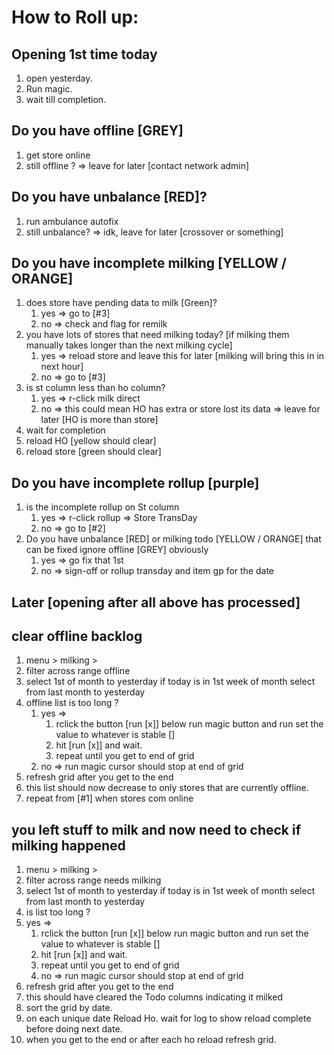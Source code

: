 # How to Roll up:

## Opening 1st time today
1. open yesterday.
2. Run magic.
3. wait till completion.

## Do you have offline [GREY]
1. get store online
2. still offline ? => leave for later [contact network admin]

## Do you have unbalance [RED]?
1. run ambulance autofix
2. still unbalance? => idk, leave for later [crossover or something]

## Do you have incomplete milking [YELLOW / ORANGE]
1. does store have pending data to milk [Green]?
   1. yes => go to [#3]
   2. no => check and flag for remilk
2. you have lots of stores that need milking today? [if milking them manually takes longer than the next milking cycle]
   1. yes => reload store and leave this for later [milking will bring this in in next hour]
   2. no => go to [#3]
3. is st column less than ho column? 
   1. yes => r-click milk direct
   2. no => this could mean HO has extra or store lost its data => leave for later [HO is more than store] 
4. wait for completion
5. reload HO [yellow should clear]
6. reload store [green should clear]

## Do you have incomplete rollup [purple]
1. is the incomplete rollup on St column 
   1. yes => r-click rollup => Store TransDay
   2. no => go to [#2]
2. Do you have unbalance [RED] or milking todo [YELLOW / ORANGE] that can be fixed ignore offline [GREY] obviously
   1. yes => go fix that 1st 
   2. no => sign-off or rollup transday and item gp for the date

## Later  [opening after all above has processed]

## clear offline backlog
1. menu > milking >
2. filter across range offline
3. select 1st of month to yesterday if today is in 1st week of month select from last month to yesterday
4. offline list is too long ? 
   1. yes => 
      1. rclick the button [run [x]] below run magic button and run set the value to whatever is stable []
      2. hit [run [x]] and wait.
      3. repeat until you get to end of grid
   2. no => run magic cursor should stop at end of grid
5. refresh grid after you get to the end
6. this list should now decrease to only stores that are currently offline.
7. repeat from [#1] when stores com online

## you left stuff to milk and now need to check if milking happened
1. menu > milking >
2. filter across range needs milking
3. select 1st of month to yesterday if today is in 1st week of month select from last month to yesterday
4. is list too long ?
1. yes => 
      1. rclick the button [run [x]] below run magic button and run set the value to whatever is stable []
      2. hit [run [x]] and wait.
      3. repeat until you get to end of grid
   2. no => run magic cursor should stop at end of grid
5. refresh grid after you get to the end
6. this should have cleared the  Todo columns indicating it milked
7. sort the grid by date.
8. on each unique date Reload Ho. wait for log to show reload complete before doing next date.
9. when you get to the end or after each ho reload refresh grid.
